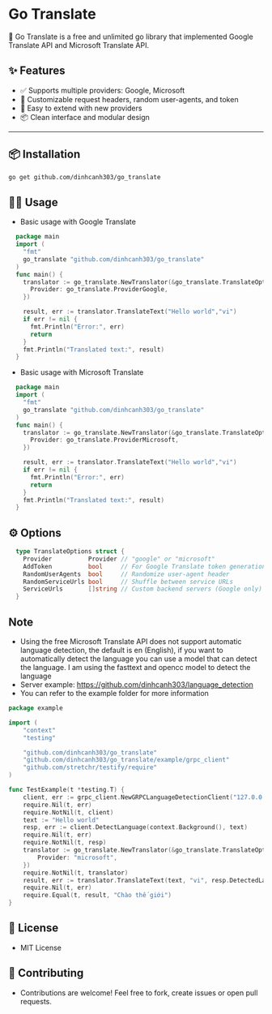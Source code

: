 # Go Translate

🚀 Go Translate is a free and unlimited go library that implemented Google Translate API and Microsoft Translate API.

## ✨ Features

- ✅ Supports multiple providers: Google, Microsoft
- 🔧 Customizable request headers, random user-agents, and token
- 🧪 Easy to extend with new providers
- 📦 Clean interface and modular design
---

## 📦 Installation

```bash
go get github.com/dinhcanh303/go_translate
```

## 🧑‍💻 Usage

- Basic usage with Google Translate
```go
  package main
  import (
    "fmt"
    go_translate "github.com/dinhcanh303/go_translate"
  )
  func main() {
    translator := go_translate.NewTranslator(&go_translate.TranslateOptions{
      Provider: go_translate.ProviderGoogle,
    })

    result, err := translator.TranslateText("Hello world","vi")
    if err != nil {
      fmt.Println("Error:", err)
      return
    }
    fmt.Println("Translated text:", result)
  }
```

- Basic usage with Microsoft Translate

```go
  package main
  import (
    "fmt"
    go_translate "github.com/dinhcanh303/go_translate"
  )
  func main() {
    translator := go_translate.NewTranslator(&go_translate.TranslateOptions{
      Provider: go_translate.ProviderMicrosoft,
    })

    result, err := translator.TranslateText("Hello world","vi")
    if err != nil {
      fmt.Println("Error:", err)
      return
    }
    fmt.Println("Translated text:", result)
  }
```

## ⚙️ Options

```go
  type TranslateOptions struct {
    Provider          Provider // "google" or "microsoft"
    AddToken          bool     // For Google Translate token generation
    RandomUserAgents  bool     // Randomize user-agent header
    RandomServiceUrls bool     // Shuffle between service URLs
    ServiceUrls       []string // Custom backend servers (Google only)
  }
```
## Note
- Using the free Microsoft Translate API does not support automatic language detection, the default is en (English), if you want to automatically detect the language you can use a model that can detect the language. I am using the fasttext and opencc model to detect the language
- Server example: https://github.com/dinhcanh303/language_detection
- You can refer to the example folder for more information

```go
package example

import (
	"context"
	"testing"

	"github.com/dinhcanh303/go_translate"
	"github.com/dinhcanh303/go_translate/example/grpc_client"
	"github.com/stretchr/testify/require"
)

func TestExample(t *testing.T) {
	client, err := grpc_client.NewGRPCLanguageDetectionClient("127.0.0.1:50055") //Server model detect language
	require.Nil(t, err)
	require.NotNil(t, client)
	text := "Hello world"
	resp, err := client.DetectLanguage(context.Background(), text)
	require.Nil(t, err)
	require.NotNil(t, resp)
	translator := go_translate.NewTranslator(&go_translate.TranslateOptions{
		Provider: "microsoft",
	})
	require.NotNil(t, translator)
	result, err := translator.TranslateText(text, "vi", resp.DetectedLang)
	require.Nil(t, err)
	require.Equal(t, result, "Chào thế giới")
}
```
## 📄 License

- MIT License

## 🙌 Contributing

- Contributions are welcome! Feel free to fork, create issues or open pull requests.